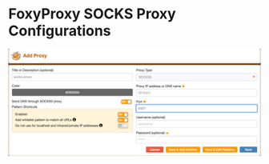 # FoxyProxy SOCKS Proxy Configurations

![foxy-proxy-socks-proxy-conf](../img/foxy-proxy-socks-proxy-conf.png)